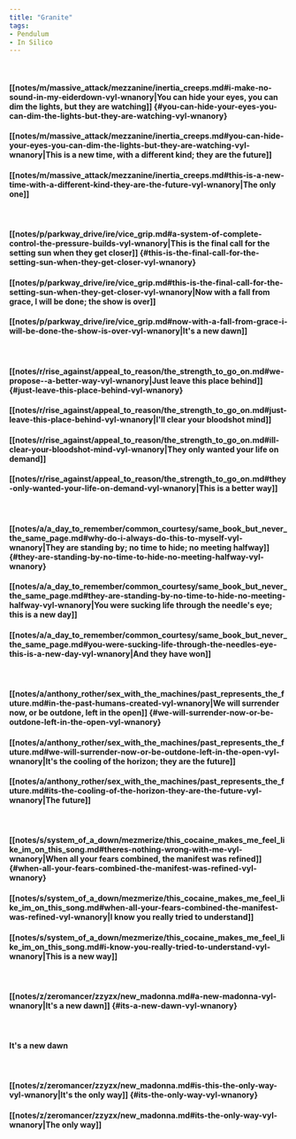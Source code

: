 ```yaml
---
title: "Granite"
tags:
- Pendulum
- In Silico
---
```

&nbsp;
#### [[notes/m/massive_attack/mezzanine/inertia_creeps.md#i-make-no-sound-in-my-eiderdown-vyl-wnanory|You can hide your eyes, you can dim the lights, but they are watching]] {#you-can-hide-your-eyes-you-can-dim-the-lights-but-they-are-watching-vyl-wnanory}
#### [[notes/m/massive_attack/mezzanine/inertia_creeps.md#you-can-hide-your-eyes-you-can-dim-the-lights-but-they-are-watching-vyl-wnanory|This is a new time, with a different kind; they are the future]]
#### [[notes/m/massive_attack/mezzanine/inertia_creeps.md#this-is-a-new-time-with-a-different-kind-they-are-the-future-vyl-wnanory|The only one]]
&nbsp;
#### [[notes/p/parkway_drive/ire/vice_grip.md#a-system-of-complete-control-the-pressure-builds-vyl-wnanory|This is the final call for the setting sun when they get closer]] {#this-is-the-final-call-for-the-setting-sun-when-they-get-closer-vyl-wnanory}
#### [[notes/p/parkway_drive/ire/vice_grip.md#this-is-the-final-call-for-the-setting-sun-when-they-get-closer-vyl-wnanory|Now with a fall from grace, I will be done; the show is over]]
#### [[notes/p/parkway_drive/ire/vice_grip.md#now-with-a-fall-from-grace-i-will-be-done-the-show-is-over-vyl-wnanory|It's a new dawn]]
&nbsp;
#### [[notes/r/rise_against/appeal_to_reason/the_strength_to_go_on.md#we-propose--a-better-way-vyl-wnanory|Just leave this place behind]] {#just-leave-this-place-behind-vyl-wnanory}
#### [[notes/r/rise_against/appeal_to_reason/the_strength_to_go_on.md#just-leave-this-place-behind-vyl-wnanory|I'll clear your bloodshot mind]]
#### [[notes/r/rise_against/appeal_to_reason/the_strength_to_go_on.md#ill-clear-your-bloodshot-mind-vyl-wnanory|They only wanted your life on demand]]
#### [[notes/r/rise_against/appeal_to_reason/the_strength_to_go_on.md#they-only-wanted-your-life-on-demand-vyl-wnanory|This is a better way]]
&nbsp;
#### [[notes/a/a_day_to_remember/common_courtesy/same_book_but_never_the_same_page.md#why-do-i-always-do-this-to-myself-vyl-wnanory|They are standing by; no time to hide; no meeting halfway]] {#they-are-standing-by-no-time-to-hide-no-meeting-halfway-vyl-wnanory}
#### [[notes/a/a_day_to_remember/common_courtesy/same_book_but_never_the_same_page.md#they-are-standing-by-no-time-to-hide-no-meeting-halfway-vyl-wnanory|You were sucking life through the needle's eye; this is a new day]]
#### [[notes/a/a_day_to_remember/common_courtesy/same_book_but_never_the_same_page.md#you-were-sucking-life-through-the-needles-eye-this-is-a-new-day-vyl-wnanory|And they have won]]
&nbsp;
#### [[notes/a/anthony_rother/sex_with_the_machines/past_represents_the_future.md#in-the-past-humans-created-vyl-wnanory|We will surrender now, or be outdone, left in the open]] {#we-will-surrender-now-or-be-outdone-left-in-the-open-vyl-wnanory}
#### [[notes/a/anthony_rother/sex_with_the_machines/past_represents_the_future.md#we-will-surrender-now-or-be-outdone-left-in-the-open-vyl-wnanory|It's the cooling of the horizon; they are the future]]
#### [[notes/a/anthony_rother/sex_with_the_machines/past_represents_the_future.md#its-the-cooling-of-the-horizon-they-are-the-future-vyl-wnanory|The future]]
&nbsp;
#### [[notes/s/system_of_a_down/mezmerize/this_cocaine_makes_me_feel_like_im_on_this_song.md#theres-nothing-wrong-with-me-vyl-wnanory|When all your fears combined, the manifest was refined]] {#when-all-your-fears-combined-the-manifest-was-refined-vyl-wnanory}
#### [[notes/s/system_of_a_down/mezmerize/this_cocaine_makes_me_feel_like_im_on_this_song.md#when-all-your-fears-combined-the-manifest-was-refined-vyl-wnanory|I know you really tried to understand]]
#### [[notes/s/system_of_a_down/mezmerize/this_cocaine_makes_me_feel_like_im_on_this_song.md#i-know-you-really-tried-to-understand-vyl-wnanory|This is a new way]]
&nbsp;
#### [[notes/z/zeromancer/zzyzx/new_madonna.md#a-new-madonna-vyl-wnanory|It's a new dawn]] {#its-a-new-dawn-vyl-wnanory}
&nbsp;
#### It's a new dawn
&nbsp;
#### [[notes/z/zeromancer/zzyzx/new_madonna.md#is-this-the-only-way-vyl-wnanory|It's the only way]] {#its-the-only-way-vyl-wnanory}
#### [[notes/z/zeromancer/zzyzx/new_madonna.md#its-the-only-way-vyl-wnanory|The only way]]
